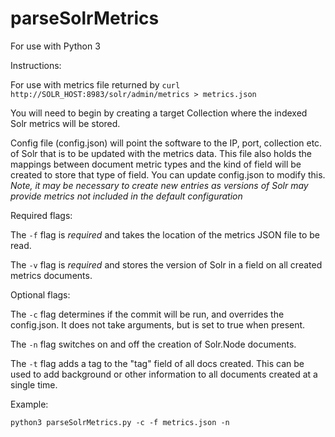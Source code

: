 # parseSolrMetrics
For use with Python 3

Instructions:

For use with metrics file returned by `curl http://SOLR_HOST:8983/solr/admin/metrics > metrics.json`

You will need to begin by creating a target Collection where the indexed Solr metrics will be stored.

Config file (config.json) will point the software to the IP, port, collection etc. of Solr that is to be updated with the metrics data. This file also holds the mappings between document metric types and the kind of field will be created to store that type of field. You can update config.json to modify this. *Note, it may be necessary to create new entries as versions of Solr may provide metrics not included in the default configuration*

Required flags:

The `-f` flag is _required_ and takes the location of the metrics JSON file to be read.

The `-v` flag is _required_ and stores the version of Solr in a field on all created metrics documents.

Optional flags:

The `-c` flag determines if the commit will be run, and overrides the config.json. It does not take arguments, but is set to true when present.

The `-n` flag switches on and off the creation of Solr.Node documents.

The `-t` flag adds a tag to the "tag" field of all docs created. This can be used to add background or other information to all documents created at a single time.

Example: 

`python3 parseSolrMetrics.py -c -f metrics.json -n`
